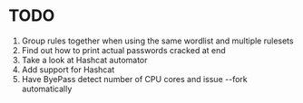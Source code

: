 # TODO

1. Group rules together when using the same wordlist and multiple rulesets
2. Find out how to print actual passwords cracked at end
3. Take a look at Hashcat automator
4. Add support for Hashcat
5. Have ByePass detect number of CPU cores and issue --fork automatically
